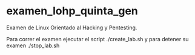 # examen_lohp_quinta_gen
Examen de Linux Orientado al Hacking y Pentesting.

Para correr el examen ejecutar el script ./create_lab.sh y para detener su examen ./stop_lab.sh

